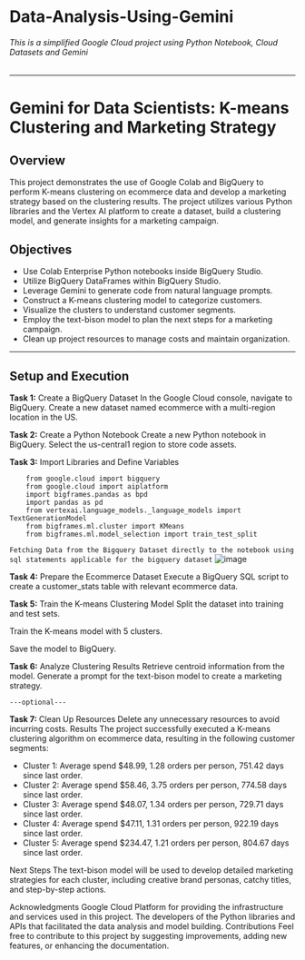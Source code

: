 # Data-Analysis-Using-Gemini
###### This is a simplified Google Cloud project using Python Notebook, Cloud Datasets and Gemini

---

# **Gemini for Data Scientists: K-means Clustering and Marketing Strategy**
## **Overview**
This project demonstrates the use of Google Colab and BigQuery to perform K-means clustering on ecommerce data and develop a marketing strategy based on the clustering results. The project utilizes various Python libraries and the Vertex AI platform to create a dataset, build a clustering model, and generate insights for a marketing campaign.

## **Objectives**
* Use Colab Enterprise Python notebooks inside BigQuery Studio.
* Utilize BigQuery DataFrames within BigQuery Studio.
* Leverage Gemini to generate code from natural language prompts.
* Construct a K-means clustering model to categorize customers.
* Visualize the clusters to understand customer segments.
* Employ the text-bison model to plan the next steps for a marketing campaign.
* Clean up project resources to manage costs and maintain organization.
---

## **Setup and Execution**
**Task 1:** Create a BigQuery Dataset
In the Google Cloud console, navigate to BigQuery.
Create a new dataset named ecommerce with a multi-region location in the US.

**Task 2:** Create a Python Notebook
Create a new Python notebook in BigQuery.
Select the us-central1 region to store code assets.

**Task 3:** Import Libraries and Define Variables

```
    from google.cloud import bigquery
    from google.cloud import aiplatform
    import bigframes.pandas as bpd
    import pandas as pd
    from vertexai.language_models._language_models import TextGenerationModel
    from bigframes.ml.cluster import KMeans
    from bigframes.ml.model_selection import train_test_split
```

`Fetching Data from the Bigquery Dataset directly to the notebook using sql statements applicable for the bigquery dataset`
![image](https://www.github.com/AvilashBhowmick12/Data-Analysis-USing-Gemini/images/output-one-for-project-01.png)

**Task 4:** Prepare the Ecommerce Dataset
Execute a BigQuery SQL script to create a customer_stats table with relevant ecommerce data.

**Task 5:** Train the K-means Clustering Model
Split the dataset into training and test sets.

Train the K-means model with 5 clusters.

Save the model to BigQuery.

**Task 6:** Analyze Clustering Results
Retrieve centroid information from the model.
Generate a prompt for the text-bison model to create a marketing strategy.

`---optional---`

**Task 7:** Clean Up Resources
Delete any unnecessary resources to avoid incurring costs.
Results
The project successfully executed a K-means clustering algorithm on ecommerce data, resulting in the following customer segments:

* Cluster 1: Average spend $48.99, 1.28 orders per person, 751.42 days since last order.
* Cluster 2: Average spend $58.46, 3.75 orders per person, 774.58 days since last order.
* Cluster 3: Average spend $48.07, 1.34 orders per person, 729.71 days since last order.
* Cluster 4: Average spend $47.11, 1.31 orders per person, 922.19 days since last order.
* Cluster 5: Average spend $234.47, 1.21 orders per person, 804.67 days since last order.

Next Steps
The text-bison model will be used to develop detailed marketing strategies for each cluster, including creative brand personas, catchy titles, and step-by-step actions.

Acknowledgments
Google Cloud Platform for providing the infrastructure and services used in this project.
The developers of the Python libraries and APIs that facilitated the data analysis and model building.
Contributions
Feel free to contribute to this project by suggesting improvements, adding new features, or enhancing the documentation.
